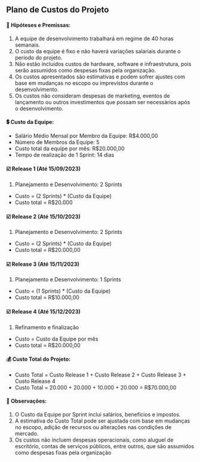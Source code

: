 ## Plano de Custos do Projeto 

<h4>📜 Hipóteses e Premissas:</h4>

1. A equipe de desenvolvimento trabalhará em regime de 40 horas semanais.
2. O custo da equipe é fixo e não haverá variações salariais durante o período do projeto.
3. Não estão incluídos custos de hardware, software e infraestrutura, pois serão assumidos 
como despesas fixas pela organização.
4. Os custos apresentados são estimativas e podem sofrer ajustes com base em mudanças no 
escopo ou imprevistos durante o desenvolvimento.
5. Os custos não consideram despesas de marketing, eventos de lançamento ou outros 
investimentos que possam ser necessários após o desenvolvimento.

<h4>💲 Custo da Equipe:</h4>

- Salário Médio Mensal por Membro da Equipe: R$4.000,00
- Número de Membros da Equipe: 5
- Custo total da equipe por mês: R$20.000,00
- Tempo de realização de 1 Sprint: 14 dias

<h4>☑️ Release 1 (Até 15/09/2023)</h4>

1. Planejamento e Desenvolvimento: 2 Sprints
 - Custo = (2 Sprints) * (Custo da Equipe)
 - Custo total = R$20.000

<h4>☑️ Release 2 (Até 15/10/2023)</h4>

1. Planejamento e Desenvolvimento: 2 Sprints
 - Custo = (2 Sprints) * (Custo da Equipe)
 - Custo total = R$20.000,00

<h4>☑️ Release 3 (Até 15/11/2023)</h4>

1. Planejamento e Desenvolvimento: 1 Sprints
 - Custo = (1 Sprints) * (Custo da Equipe)
 - Custo total = R$10.000,00

<h4>☑️ Release 4 (Até 15/12/2023)</h4>

1. Refinamento e finalização
 - Custo = Custo da Equipe por mês
 - Custo total = R$20.000,00

<h4>💰 Custo Total do Projeto:</h4>

- Custo Total = Custo Release 1 + Custo Release 2 + Custo Release 3 + Custo Release 4
- Custo Total = 20.000 + 20.000 + 10.000 + 20.000 = R$70.000,00

<h4>📌 Observações:</h4>

1. O Custo da Equipe por Sprint inclui salários, benefícios e impostos.
2. A estimativa do Custo Total pode ser ajustada com base em mudanças no escopo, adição de 
recursos ou alterações nas condições de mercado.
3. Os custos não incluem despesas operacionais, como aluguel de escritório, contas de serviços 
públicos, entre outros, que são assumidos como despesas fixas pela organização
